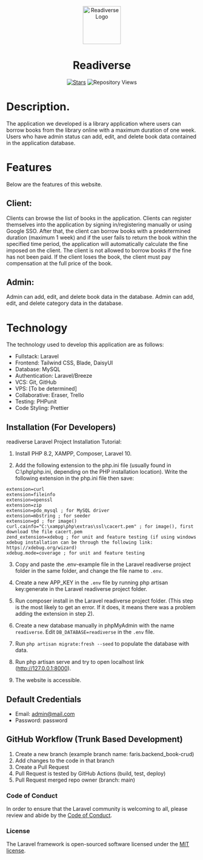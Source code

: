 <p align="center">
  <a href="https://readiverse.com" target="_blank">
    <img src="https://raw.githubusercontent.com/farisfaikar/readiverse/main/public/img/readiverse-logo-blue.png" width="100" alt="Readiverse Logo">
  </a>
</p>

<h1 align="center">Readiverse</h1>

<p align="center">
<a href="https://github.com/farisfaikar/readiverse"><img src="https://img.shields.io/github/stars/farisfaikar/readiverse.svg?style=social" alt="Stars"><a>
<img src="https://komarev.com/ghpvc/?username=farisfaikar&repo=readiverse&label=Repository%20views&readiverselor=0e75b6&style=flat" alt="Repository Views">
</p>

# Description.

The application we developed is a library application where users can borrow books from the library online with a maximum duration of one week. Users who have admin status can add, edit, and delete book data contained in the application database.

# Features

Below are the features of this website.

## Client:

Clients can browse the list of books in the application. Clients can register themselves into the application by signing in/registering manually or using Google SSO. After that, the client can borrow books with a predetermined duration (maximum 1 week) and if the user fails to return the book within the specified time period, the application will automatically calculate the fine imposed on the client. The client is not allowed to borrow books if the fine has not been paid. If the client loses the book, the client must pay compensation at the full price of the book.

## Admin:

Admin can add, edit, and delete book data in the database. Admin can add, edit, and delete category data in the database.

# Technology

The technology used to develop this application are as follows:

- Fullstack: Laravel
- Frontend: Tailwind CSS, Blade, DaisyUI
- Database: MySQL
- Authentication: Laravel/Breeze
- VCS: Git, GitHub
- VPS: [To be determined]
- Collaborative: Eraser, Trello
- Testing: PHPunit
- Code Styling: Prettier

## Installation (For Developers)

readiverse Laravel Project Installation Tutorial:

1. Install PHP 8.2, XAMPP, Composer, Laravel 10.

2. Add the following extension to the php.ini file (usually found in C:\php\php.ini, depending on the PHP installation location). Write the following extension in the php.ini file then save:

```
extension=curl
extension=fileinfo
extension=openssl
extension=zip
extension=pdo_mysql ; for MySQL driver
extension=mbstring ; for seeder
extension=gd ; for image()
curl.cainfo="C:\xampp\php\extras\ssl\cacert.pem" ; for image(), first download the file cacert.pem
zend_extension=xdebug ; for unit and feature testing (if using windows xdebug installation can be through the following link: https://xdebug.org/wizard)
xdebug.mode=coverage ; for unit and feature testing
```

3. Copy and paste the .env-example file in the Laravel readiverse project folder in the same folder, and change the file name to `.env`.

4. Create a new APP_KEY in the `.env` file by running php artisan key:generate in the Laravel readiverse project folder.

5. Run composer install in the Laravel readiverse project folder. (This step is the most likely to get an error. If it does, it means there was a problem adding the extension in step 2).

6. Create a new database manually in phpMyAdmin with the name `readiverse`. Edit `DB_DATABASE=readiverse` in the `.env` file.

7. Run `php artisan migrate:fresh --seed` to populate the database with data.

8. Run php artisan serve and try to open localhost link (http://127.0.0.1:8000).

9. The website is accessible.

## Default Credentials

- Email: admin@mail.com
- Password: password

## GitHub Workflow (Trunk Based Development)

1. Create a new branch (example branch name: faris.backend_book-crud)
2. Add changes to the code in that branch
3. Create a Pull Request
4. Pull Request is tested by GitHub Actions (build, test, deploy)
5. Pull Request merged repo owner (branch: main)

### Code of Conduct

In order to ensure that the Laravel community is welcoming to all, please review and abide by the [Code of Conduct](https://laravel.com/docs/contributions#code-of-conduct).

### License

The Laravel framework is open-sourced software licensed under the [MIT license](https://opensource.org/licenses/MIT).

